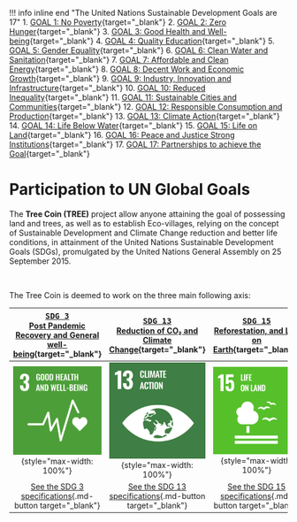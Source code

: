 !!! info inline end "The United Nations Sustainable Development Goals are 17"
    1.	[GOAL 1: No Poverty](https://www.un.org/development/desa/disabilities/envision2030-goal1.html){target="_blank"}
    2.	[GOAL 2: Zero Hunger](http://www.un.org/development/desa/disabilities/envision2030-goal2.html){target="_blank"}
    3.	[GOAL 3: Good Health and Well-being](http://www.un.org/development/desa/disabilities/envision2030-goal3.html){target="_blank"}
    4.	[GOAL 4: Quality Education](http://www.un.org/development/desa/disabilities/envision2030-goal4.html){target="_blank"}
    5.	[GOAL 5: Gender Equality](http://www.un.org/development/desa/disabilities/envision2030-goal5.html){target="_blank"}
    6.	[GOAL 6: Clean Water and Sanitation](http://www.un.org/development/desa/disabilities/envision2030-goal6.html){target="_blank"}
    7.	[GOAL 7: Affordable and Clean Energy](http://www.un.org/development/desa/disabilities/envision2030-goal7.html){target="_blank"}
    8.	[GOAL 8: Decent Work and Economic Growth](http://www.un.org/development/desa/disabilities/envision2030-goal8.html){target="_blank"}
    9.	[GOAL 9: Industry, Innovation and Infrastructure](http://www.un.org/development/desa/disabilities/envision2030-goal9.html){target="_blank"}
    10.	[GOAL 10: Reduced Inequality](http://www.un.org/development/desa/disabilities/envision2030-goal10.html){target="_blank"}
    11.	[GOAL 11: Sustainable Cities and Communities](http://www.un.org/development/desa/disabilities/envision2030-goal11.html){target="_blank"}
    12.	[GOAL 12: Responsible Consumption and Production](http://www.un.org/development/desa/disabilities/envision2030-goal12.html){target="_blank"}
    13.	[GOAL 13: Climate Action](http://www.un.org/development/desa/disabilities/envision2030-goal13.html){target="_blank"}
    14.	[GOAL 14: Life Below Water](http://www.un.org/development/desa/disabilities/envision2030-goal14.html){target="_blank"}
    15.	[GOAL 15: Life on Land](http://www.un.org/development/desa/disabilities/envision2030-goal15.html){target="_blank"}
    16.	[GOAL 16: Peace and Justice Strong Institutions](http://www.un.org/development/desa/disabilities/envision2030-goal16.html){target="_blank"}
    17.	[GOAL 17: Partnerships to achieve the Goal](http://www.un.org/development/desa/disabilities/envision2030-goal17.html){target="_blank"}

# Participation to UN Global Goals
The **Tree Coin (TREE)** project allow anyone attaining the goal of possessing land and trees, as well as to establish Eco-villages, relying on the concept of Sustainable Development and Climate Change reduction and better life conditions, in attainment of the United Nations Sustainable Development Goals (SDGs), promulgated by the United Nations General Assembly on 25 September 2015.

<br>

The Tree Coin is deemed to work on the three main following axis:

| [<big>`SDG 3`</big><br>Post Pandemic Recovery and General well-being](https://sdgs.un.org/goals/goal3){target="_blank"} | [<big>`SDG 13`</big><br>Reduction of CO₂ and Climate Change](https://sdgs.un.org/goals/goal13){target="_blank"} | [<big>`SDG 15`</big><br>Reforestation, and Life on Earth](https://sdgs.un.org/goals/goal15){target="_blank"} |
|:---:|:---:|:---:|
| ![SDG 3](../../_img/E_WEB_03.png){style="max-width: 100%"} | ![SDG 13](../../_img/E_WEB_13.png){style="max-width: 100%"} | ![SDG 15](../../_img/E_WEB_15.png){style="max-width: 100%"} |
| [See the SDG 3 specifications](https://sdgs.un.org/goals/goal3){.md-button target="_blank"} | [See the SDG 13 specifications](https://sdgs.un.org/goals/goal13){.md-button target="_blank"} | [See the SDG 15 specifications](https://sdgs.un.org/goals/goal15){.md-button target="_blank"} |


<!-- 1.	Post Pandemic Recovery and General well-being ([SDG 3](https://sdgs.un.org/goals/goal3){target="_blank"})
2.	Reduction of CO₂ and Climate Change ([SDG 13](https://sdgs.un.org/goals/goal13){target="_blank"})
3.	Reforestation, and Life on Earth ([SDG 15](https://sdgs.un.org/goals/goal15){target="_blank"}) -->
